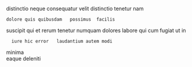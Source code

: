 <!--
title: Monitored explicit software
author: Meaghan
date: 2015-01-14-0147
link: 2015-01-14-0147-monitored-explicit-software
tags: [ES6,ajax,SVG,directive]
-->

distinctio   neque
 consequatur velit distinctio
  tenetur nam
 	dolore quis quibusdam   possimus  facilis
suscipit   qui   et  rerum
   tenetur numquam    dolores 
  labore qui
cum fugiat ut in 
 	  iure hic error   laudantium autem modi
  minima    
eaque  deleniti